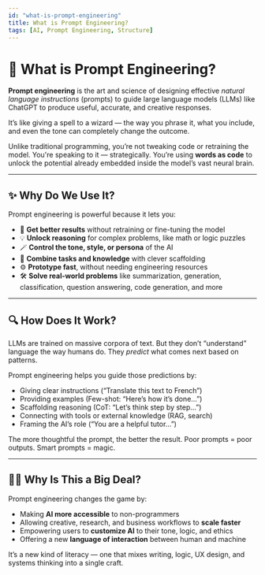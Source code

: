 ```yaml
---
id: "what-is-prompt-engineering"
title: What is Prompt Engineering?
tags: [AI, Prompt Engineering, Structure]
---
```

# 🧠 What is Prompt Engineering?

**Prompt engineering** is the art and science of designing effective *natural language instructions* (prompts) to guide large language models (LLMs) like ChatGPT to produce useful, accurate, and creative responses.

It’s like giving a spell to a wizard — the way you phrase it, what you include, and even the tone can completely change the outcome.

Unlike traditional programming, you’re not tweaking code or retraining the model. You're speaking to it — strategically. You’re using **words as code** to unlock the potential already embedded inside the model’s vast neural brain.

---

## ✨ Why Do We Use It?

Prompt engineering is powerful because it lets you:

- 🎯 **Get better results** without retraining or fine-tuning the model
- 💡 **Unlock reasoning** for complex problems, like math or logic puzzles
- 🪄 **Control the tone, style, or persona** of the AI
- 🧩 **Combine tasks and knowledge** with clever scaffolding
- ⚙️ **Prototype fast**, without needing engineering resources
- 🛠️ **Solve real-world problems** like summarization, generation, classification, question answering, code generation, and more

---

## 🔍 How Does It Work?

LLMs are trained on massive corpora of text. But they don’t “understand” language the way humans do. They *predict* what comes next based on patterns.

Prompt engineering helps you guide those predictions by:

- Giving clear instructions (“Translate this text to French”)
- Providing examples (Few-shot: “Here’s how it’s done…”)
- Scaffolding reasoning (CoT: “Let’s think step by step…”)
- Connecting with tools or external knowledge (RAG, search)
- Framing the AI’s role (“You are a helpful tutor…”)

The more thoughtful the prompt, the better the result. Poor prompts = poor outputs. Smart prompts = magic.

---

## 🧙‍♀️ Why Is This a Big Deal?

Prompt engineering changes the game by:

- Making **AI more accessible** to non-programmers
- Allowing creative, research, and business workflows to **scale faster**
- Empowering users to **customize AI** to their tone, logic, and ethics
- Offering a new **language of interaction** between human and machine

It’s a new kind of literacy — one that mixes writing, logic, UX design, and systems thinking into a single craft.
